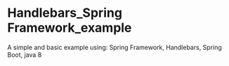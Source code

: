 # Handlebars_Spring Framework_example

A simple and basic example using:
Spring Framework, Handlebars, Spring Boot, java 8


